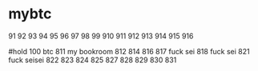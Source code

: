 # mybtc  

91  92  93  94  95  96  97  98  99  910  911  912  913 914 915 916  

#hold 100   btc 811
my bookroom 812
814
816
817 fuck sei
818 fuck sei
821 fuck seisei
822
823
824
825
827
828
829
830
831   



